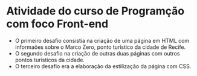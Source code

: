 # Atividade do curso de Programção com foco Front-end

- O primeiro desafio consistia na criação de uma página em HTML com informaões sobre o Marco Zero, ponto turístico da cidade de Recife.
- O segundo desafio na criação de outras duas páginas com outros pontos turísticos da cidade.
- O terceiro desafio era a elaboração da estilização da página com CSS.
 
